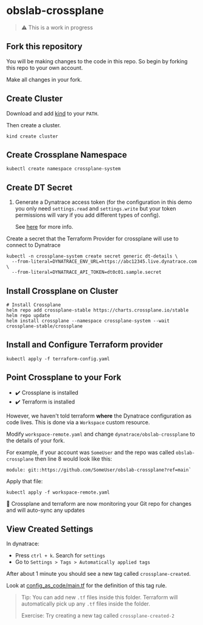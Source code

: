 # obslab-crossplane

> :warning: This is a work in progress

## Fork this repository

You will be making changes to the code in this repo. So begin by forking this repo to your own account.

Make all changes in your fork.

## Create Cluster

Download and add [kind](https://kind.sigs.k8s.io) to your `PATH`.

Then create a cluster.

```
kind create cluster
```

## Create Crossplane Namespace

```
kubectl create namespace crossplane-system
```

## Create DT Secret

1. Generate a Dynatrace access token (for the configuration in this demo you only
   need `settings.read` and `settings.write` but your token permissions will vary
   if you add different types of config).

   See [here](https://registry.terraform.io/providers/dynatrace-oss/dynatrace/latest/docs) for more info.


Create a secret that the Terraform Provider for crossplane
will use to connect to Dynatrace

```
kubectl -n crossplane-system create secret generic dt-details \
  --from-literal=DYNATRACE_ENV_URL=https://abc12345.live.dynatrace.com \
  --from-literal=DYNATRACE_API_TOKEN=dt0c01.sample.secret
```

## Install Crossplane on Cluster
```
# Install Crossplane
helm repo add crossplane-stable https://charts.crossplane.io/stable
helm repo update
helm install crossplane --namespace crossplane-system --wait crossplane-stable/crossplane 
```

## Install and Configure Terraform provider

```
kubectl apply -f terraform-config.yaml
```

## Point Crossplane to your Fork

* ✔️ Crossplane is installed
* ✔️ Terraform is installed

However, we haven't told terraform **where** the Dynatrace configuration as code lives.
This is done via a `Workspace` custom resource.

Modify `workspace-remote.yaml` and change `dynatrace/obslab-crossplane` to the details of your fork.

For example, if your account was `SomeUser` and the repo was called `obslab-crossplane` then line 8 would look like this:

``
    module: git::https://github.com/SomeUser/obslab-crossplane?ref=main`
``

Apply that file:

```
kubectl apply -f workspace-remote.yaml
```

🎊 Crossplane and terraform are now monitoring your Git repo for changes and will auto-sync any updates


## View Created Settings

In dynatrace:

* Press `ctrl + k`. Search for `settings`
* Go to `Settings > Tags > Automatically applied tags`

After about 1 minute you should see a new tag called `crossplane-created`.

Look at [config_as_code/main.tf](https://github.com/Dynatrace/obslab-crossplane/blob/main/config_as_code/main.tf) for the definition of this tag rule.

> Tip: You can add new `.tf` files inside this folder. Terraform will automatically pick up any `.tf` files inside the folder.
>
> Exercise: Try creating a new tag called `crossplane-created-2`




